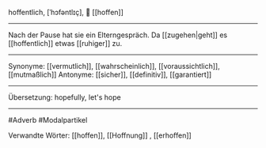 hoffentlich, [ˈhɔfəntlɪç], 🤞 [[hoffen]]

---
Nach der Pause hat sie ein Elterngespräch. Da [[zugehen|geht]] es [[hoffentlich]] etwas [[ruhiger]] zu. 

---
Synonyme: [[vermutlich]], [[wahrscheinlich]], [[voraussichtlich]], [[mutmaßlich]]
Antonyme: [[sicher]], [[definitiv]], [[garantiert]]

---
Übersetzung: hopefully, let's hope

---
#Adverb #Modalpartikel

Verwandte Wörter:
[[hoffen]], [[Hoffnung]]
, [[erhoffen]]